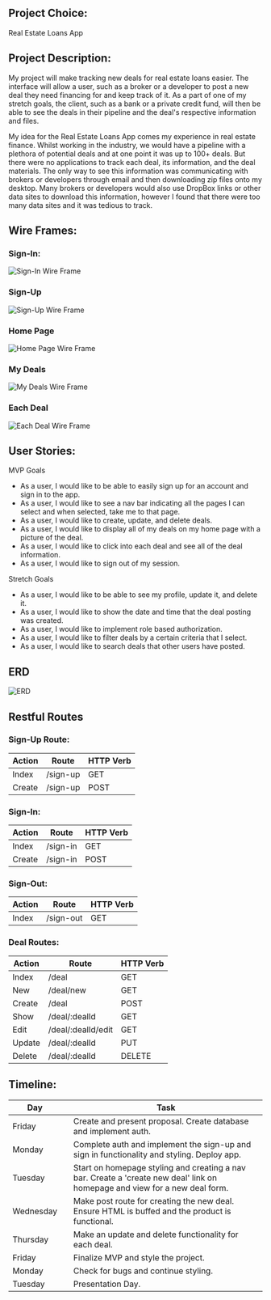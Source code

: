 ## Project Choice: 

Real Estate Loans App

## Project Description:

My project will make tracking new deals for real estate loans easier. The interface will allow a user, such as a broker or a developer to post a new deal they need financing for and keep track of it. As a part of one of my stretch goals, the client, such as a bank or a private credit fund, will then be able to see the deals in their pipeline and the deal's respective information and files. 

My idea for the Real Estate Loans App comes my experience in real estate finance. Whilst working in the industry, we would have a pipeline with a plethora of potential deals and at one point it was up to 100+ deals. But there were no applications to track each deal, its information, and the deal materials. The only way to see this information was communicating with brokers or developers through email and then downloading zip files onto my desktop. Many brokers or developers would also use DropBox links or other data sites to download this information, however I found that there were too many data sites and it was tedious to track.

## Wire Frames:

### Sign-In:
![Sign-In Wire Frame](<Screenshot 2024-11-21 at 2.56.27 PM.png>)

### Sign-Up

![Sign-Up Wire Frame](<Screenshot 2024-11-21 at 2.57.23 PM.png>)

### Home Page

![Home Page Wire Frame](<Screenshot 2024-11-21 at 2.58.27 PM.png>)

### My Deals

![My Deals Wire Frame](<Screenshot 2024-11-21 at 2.59.30 PM.png>)

### Each Deal

![Each Deal Wire Frame](<Screenshot 2024-11-21 at 3.00.07 PM.png>)


## User Stories: 

MVP Goals

- As a user, I would like to be able to easily sign up for an account and sign in to the app.
- As a user, I would like to see a nav bar indicating all the pages I can select and when selected, take me to that page.
- As a user, I would like to create, update, and delete deals.
- As a user, I would like to display all of my deals on my home page with a picture of the deal.
- As a user, I would like to click into each deal and see all of the deal information.
- As a user, I would like to sign out of my session.

Stretch Goals

- As a user, I would like to be able to see my profile, update it, and delete it.
- As a user, I would like to show the date and time that the deal posting was created.
- As a user, I would like to implement role based authorization.
- As a user, I would like to filter deals by a certain criteria that I select.
- As a user, I would like to search deals that other users have posted. 

## ERD

![ERD](<Screenshot 2024-11-22 at 2.41.02 PM.png>)

## Restful Routes

### Sign-Up Route:

| Action  | Route     | HTTP Verb |
|---------|-----------|-----------|
| Index   | /sign-up  | GET       |
| Create  | /sign-up  | POST      |

### Sign-In: 

| Action  | Route     | HTTP Verb |
|---------|-----------|-----------|
| Index   | /sign-in  | GET       |
| Create  | /sign-in  | POST      |

### Sign-Out: 

| Action  | Route      | HTTP Verb |
|---------|------------|-----------|
| Index   | /sign-out  | GET       |


### Deal Routes: 

| Action  | Route                          | HTTP Verb |
|---------|--------------------------------|-----------|
| Index   | /deal                          | GET       |
| New     | /deal/new                      | GET       |
| Create  | /deal                          | POST      |
| Show    | /deal/:dealId                  | GET       |
| Edit    | /deal/:dealId/edit             | GET       |
| Update  | /deal/:dealId                  | PUT       |
| Delete  | /deal/:dealId                  | DELETE    |



## Timeline: 

| Day       |   | Task                                                            | 
|-----------|---|----------------------------------------------------------------- |
| Friday    |   | Create and present proposal. Create database and implement auth.                                      |
| Monday    |   | Complete auth and implement the sign-up and sign in functionality and styling. Deploy app.                              |          
| Tuesday   |   | Start on homepage styling and creating a nav bar. Create a 'create new deal' link on homepage and view for a new deal form.|       
| Wednesday |   | Make post route for creating the new deal. Ensure HTML is buffed and the product is functional.
| Thursday  |   | Make an update and delete functionality for each deal.                                 |          
| Friday    |   | Finalize MVP and style the project.                                                   |          
| Monday    |   | Check for bugs and continue styling.                                               |          
| Tuesday   |   | Presentation Day.                                                |                                                      
